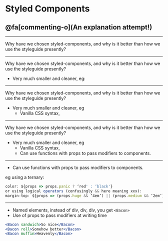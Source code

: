 # Styled Components

## @fa[commenting-o](An explanation attempt!)

---

Why have we chosen styled-components, and why is it better than how we use the styleguide presently?

---

Why have we chosen styled-components, and why is it better than how we use the styleguide presently?

* Very much smaller and cleaner, eg:

---

Why have we chosen styled-components, and why is it better than how we use the styleguide presently?

* Very much smaller and cleaner, eg
  * Vanilla CSS syntax,

---

Why have we chosen styled-components, and why is it better than how we use the styleguide presently?

* Very much smaller and cleaner, eg
  * Vanilla CSS syntax,
  * Can use functions with props to pass modifiers to components.

---

* Can use functions with props to pass modifiers to components.

eg using a ternary:

```jsx
color: ${props => props.panic ? ‘red' : ‘black'}
or using logical operators (confusingly && here meaning xxx):
margin-top: ${props => (props.huge && ‘4em’) || (props.medium && ‘2em’) || (props.small && '0.5em') }
```

---

* Named elements, instead of div, div, div, you get `<Bacon>`
* Use of props to pass modifiers at writing time

```jsx
<Bacon sandwich>So nice</Bacon>
<Bacon roll>Somehow better</Bacon>
<Bacon muffin>Heavenly</Bacon>
```